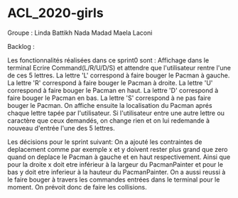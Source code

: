 # ACL_2020-girls
Groupe :
Linda Battikh
Nada Madad
Maela Laconi

Backlog :

Les fonctionnalités réalisées dans ce sprint0 sont :
Affichage dans le terminal Ecrire Command(L/R/U/D/S) et attendre que l'utilisateur rentre l'une de ces 5 lettres.
La lettre 'L' correspond à faire bouger le Pacman à gauche.
La lettre 'R' correspond à faire bouger le Pacman à droite.
La lettre 'U' correspond à faire bouger le Pacman en haut.
La lettre 'D' correspond à faire bouger le Pacman en bas.
La lettre 'S' correspond à ne pas faire bouger le Pacman.
On affiche ensuite la localisation du Pacman aprés chaque lettre tapée par l'utilisateur.
Si l'utilisateur entre une autre lettre ou caractère que ceux demandés, on change rien et on lui redemande à nouveau d'entrée l'une des 5 lettres.

Les décisions pour le sprint suivant:
On a ajouté les contraintes de deplacement comme par exemple x et y doivent rester plus grand que zero quand on deplace le Pacman à gauche et en haut respectivement.
Ainsi que pour la droite x doit etre inférieur à la largeur du PacmanPainter et pour le bas  y doit etre inferieur à la hauteur du PacmanPainter.
On a aussi reussi à le faire bouger à travers les commandes entrées dans le terminal pour le moment.
On prévoit donc de faire les collisions.